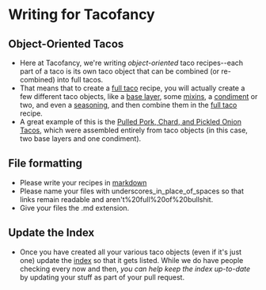 Writing for Tacofancy
====================

Object-Oriented Tacos
--------------------
* Here at Tacofancy, we're writing _object-oriented_ taco recipes--each part of a taco is its own taco object that can be combined (or re-combined) into full tacos. 
* That means that to create a [full taco](/full_tacos) recipe, you will actually create a few different taco objects, like a [base layer](/base_layers), some [mixins](/mixins), a [condiment](/condiments) or two, and even a [seasoning](/seasonings), and then combine them in the [full taco](/full_tacos) recipe.
* A great example of this is the [Pulled Pork, Chard, and Pickled Onion Tacos](/full_tacos/pork_chard_onion.md), which were assembled entirely from taco objects (in this case, two base layers and one condiment).

File formatting
--------------
* Please write your recipes in [markdown](http://daringfireball.net/projects/markdown/)
* Please name your files with underscores_in_place_of_spaces so that links remain readable and aren't%20full%20of%20bullshit. 
* Give your files the .md extension.

Update the Index
----------------
* Once you have created all your various taco objects (even if it's just one) update the [index](INDEX.md) so that it gets listed. While we do have people checking every now and then, *you can help keep the index up-to-date* by updating your stuff as part of your pull request.
